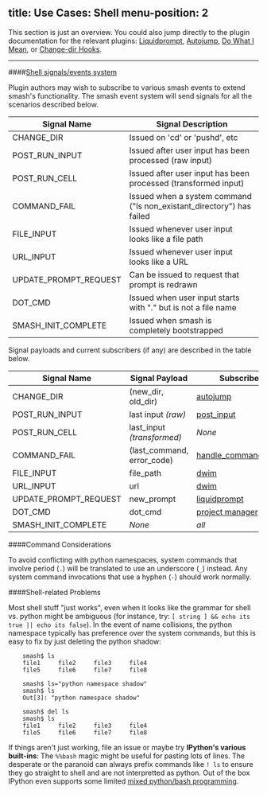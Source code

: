 title: Use Cases: Shell
menu-position: 2
---

This section is just an overview.  You could also jump directly to the plugin documentation for the relevant plugins: [Liquidprompt](#liquidprompt), [Autojump](#autojump), [Do What I Mean](#dwim), or [Change-dir Hooks](#cd-hooks).


-------------------------------------------------------------------------------

####<a href="#signals">Shell signals/events system</a>

Plugin authors may wish to subscribe to various smash events to extend smash's functionality.  The smash event system will send signals for all the scenarios described below.


| Signal Name           | Signal Description                                                    |
| ----------------------|---------------------------------------------------------------------- |
| CHANGE_DIR            | Issued on 'cd' or 'pushd', etc                                        |
| POST_RUN_INPUT        | Issued after user input has been processed (raw input)                |
| POST_RUN_CELL         | Issued after user input has been processed (transformed input)        |
| COMMAND_FAIL          | Issued when a system command ("ls non_existant_directory") has failed |
| FILE_INPUT            | Issued whenever user input looks like a file path                     |
| URL_INPUT             | Issued whenever user input looks like a URL                           |
| UPDATE_PROMPT_REQUEST | Can be issued to request that prompt is redrawn                       |
| DOT_CMD               | Issued when user input starts with "." but is not a file name         |
| SMASH_INIT_COMPLETE   | Issued when smash is completely bootstrapped                          |

Signal payloads and current subscribers (if any) are described in the table below.

| Signal Name           | Signal Payload             | Subscribers                              |
| ----------------------|----------------------------|----------------------------------------- |
| CHANGE_DIR            | (new_dir, old_dir)         | <a href=plugins.html#autojump>autojump</a> |
| POST_RUN_INPUT        | last input *(raw)*           | <a href=plugins.html#post_input>post_input</a>|
| POST_RUN_CELL         | last_input *(transformed)*   | *None*                 |
| COMMAND_FAIL          | (last_command, error_code) | <a href=plugins.html#handle_command_failure>handle_command_failure</a> |
| FILE_INPUT            | file_path                  | <a href=plugins.html#dwim>dwim</a> |
| URL_INPUT             | url                        | <a href=plugins.html#dwim>dwim</a> |
| UPDATE_PROMPT_REQUEST | new_prompt                 | <a href=plugins.html#liquidprompt>liquidprompt</a> |
| DOT_CMD               | dot_cmd                    | <a href=project_manager.html>project manager</a> |
| SMASH_INIT_COMPLETE   | *None*                     | *all* |

####<a id="considerations">Command Considerations</a>

To avoid conflicting with python namespaces, system commands that involve period (`.`) will be translated to use an underscore (`_`) instead.  Any system command invocations that use a hyphen (`-`) should work normally.

####<a id="shell-problems">Shell-related Problems</a>

Most shell stuff "just works", even when it looks like the grammar for shell vs. python might be ambiguous (for instance, try: `[ string ] && echo its true || echo its false`).  In the event of name collisions, the python namespace typically has preference over the system commands, but this is easy to fix by just deleting the python shadow:

~~~~{.bash}
    smash$ ls
    file1     file2     file3     file4
    file5     file6     file7     file8

    smash$ ls="python namespace shadow"
    smash$ ls
    Out[3]: "python namespace shadow"

    smash$ del ls
    smash$ ls
    file1     file2     file3     file4
    file5     file6     file7     file8
~~~~

If things aren't just working, file an issue or maybe try **IPython's various built-ins**:  The `%%bash` magic might be useful for pasting lots of lines.  The desperate or the paranoid can always prefix commands like `! ls` to ensure they go straight to shell and are not interpretted as python.    Out of the box IPython even supports some limited [mixed python/bash programming](#).
